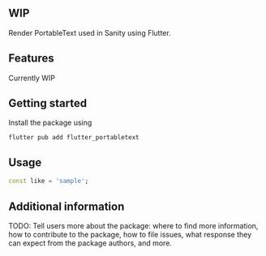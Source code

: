 ## WIP

Render PortableText used in Sanity using Flutter.

## Features

Currently WIP

## Getting started

Install the package using

```
flutter pub add flutter_portabletext
```

## Usage

```dart
const like = 'sample';
```

## Additional information

TODO: Tell users more about the package: where to find more information, how to
contribute to the package, how to file issues, what response they can expect
from the package authors, and more.
